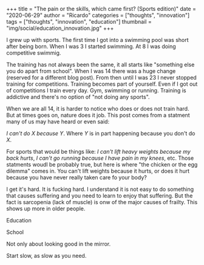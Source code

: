 +++
title = "The pain or the skills, which came first? (Sports edition)"
date = "2020-06-29"
author = "Ricardo"
categories = ["thoughts", "innovation"]
tags = ["thoughts", "innovation", "education"]
thumbnail = "img/social/education_innovation.jpg"
+++

I grew up with sports. The first time I got into a swimming pool was short after being born. When I was 3 I started swimming. At 8 I was doing competitive swimmig.

The training has not always been the same, it all starts like "something else you do apart from school". When I was 14 there was a huge change (reserved for a different blog post). From then until I was 23 I never stopped training for competitions. Training becomes part of yourself. Even if I got out of competitions I train every day. Gym, swimming or running. Training is addictive and there's no option of "not doing any sports".

When we are all 14, it is harder to notice who does or does not train hard. But at times goes on, nature does it job. This post comes from a statment many of us may have heard or even said:

*I can't do X because Y*. Where *Y* is in part happening because you don't do *X*.

For sports that would be things like: *I can't lift heavy weights because my back hurts*, *I can't go running because I have pain in my knees*, etc. Those statments woudl be probably true, but here is where "the chicken or the egg dilemma" comes in. You can't lift weights because it hurts, or does it hurt because you have never really taken care fo your body?

I get it's hard. It is fucking hard. I understand it is not easy to do something that causes suffering and you need to learn to enjoy that suffering. But the fact is sarcopenia (lack of muscle) is onw of the major causes of frailty. This shows up more in older people.



Education



School



Not only about looking good in the mirror.



Start slow, as slow as you need.